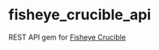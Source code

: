 fisheye_crucible_api
====================

REST API gem for [Fisheye Crucible](https://docs.atlassian.com/fisheye-crucible/latest/wadl/crucible.html)
